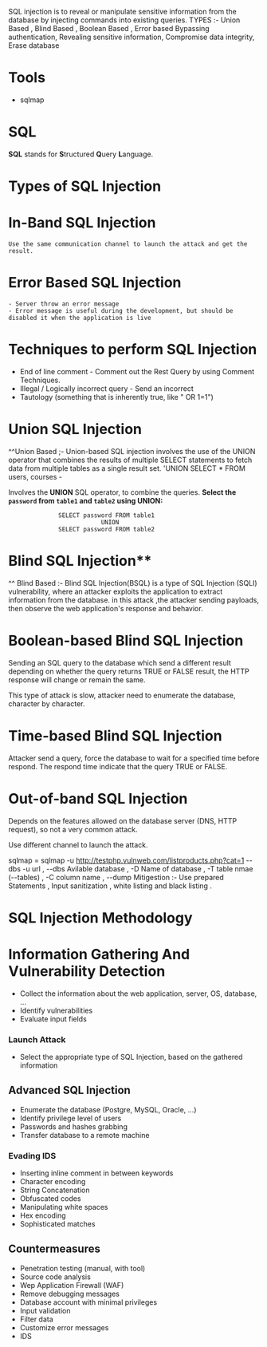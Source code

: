 SQL injection is to reveal or manipulate sensitive information from the database by injecting commands into existing queries.
   TYPES :- Union Based , Blind Based , Boolean Based , Error based
Bypassing authentication, Revealing sensitive information, Compromise data integrity, Erase database


# Tools
  - sqlmap


# SQL
**SQL** stands for **S**tructured **Q**uery **L**anguage.

# Types of SQL Injection
  # **In-Band SQL Injection**
    Use the same communication channel to launch the attack and get the result.
  # **Error Based SQL Injection**
    - Server throw an error message
    - Error message is useful during the development, but should be disabled it when the application is live

# Techniques to perform SQL Injection
  - End of line comment - Comment out the Rest Query by using Comment Techniques.
  - Illegal / Logically incorrect query - Send an incorrect
  - Tautology (something that is inherently true, like " OR 1=1")

# Union SQL Injection
^^Union Based ;- Union-based SQL injection involves the use of the UNION operator that combines the results of multiple SELECT statements to fetch data from multiple tables as a single result set. 'UNION SELECT * FROM users, courses -
 
 Involves the **UNION** SQL operator, to combine the queries.
    **Select the `password` from `table1` and `table2` using UNION:**

                  SELECT password FROM table1
                              UNION
                  SELECT password FROM table2

# Blind SQL Injection**
^^ Blind Based :- Blind SQL Injection(BSQL) is a type of SQL Injection (SQLI) vulnerability, where an attacker exploits the application to extract information from the database. in this attack ,the attacker sending payloads, then observe the web application's response and behavior.

# Boolean-based Blind SQL Injection
  Sending an SQL query to the database which send a different result depending on whether the query returns TRUE
  or FALSE result, the HTTP response will change or remain the same.

  This type of attack is slow, attacker need to enumerate the database, character by character.

# Time-based Blind SQL Injection
  Attacker send a query, force the database to wait for a specified time before respond.
  The respond time indicate that the query TRUE or FALSE.

# Out-of-band SQL Injection
  Depends on the features allowed on the database server (DNS, HTTP request), so not a very common attack.

  Use different channel to launch the attack.

sqlmap =   sqlmap -u http://testphp.vulnweb.com/listproducts.php?cat=1 --dbs 
           -u url , --dbs Avilable database , -D Name of database , -T table nmae (--tables) , -C column name , --dump 
 Mitigestion :- Use prepared Statements , Input sanitization , white listing and black listing .

# SQL Injection Methodology
# Information Gathering And Vulnerability Detection

- Collect the information about the web application, server, OS, database, ...
- Identify vulnerabilities
- Evaluate input fields

### Launch Attack

- Select the appropriate type of SQL Injection, based on the gathered information

## Advanced SQL Injection
- Enumerate the database (Postgre, MySQL, Oracle, ...)
- Identify privilege level of users
- Passwords and hashes grabbing
- Transfer database to a remote machine
  
### Evading IDS
- Inserting inline comment in between keywords
- Character encoding
- String Concatenation
- Obfuscated codes
- Manipulating white spaces
- Hex encoding
- Sophisticated matches

## Countermeasures
- Penetration testing (manual, with tool)
- Source code analysis
- Wep Application Firewall (WAF)
- Remove debugging messages
- Database account with minimal privileges
- Input validation
- Filter data
- Customize error messages
- IDS

